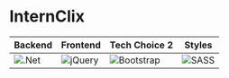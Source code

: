 # **InternClix**

| **Backend** | **Frontend** | **Tech Choice 2** | **Styles** |
| --- | --- | --- | --- |
| ![.Net](https://img.shields.io/badge/.NET-5C2D91?style=for-the-badge&logo=.net&logoColor=white) | ![jQuery](https://img.shields.io/badge/jquery-%230769AD.svg?style=for-the-badge&logo=jquery&logoColor=white) | ![Bootstrap](https://img.shields.io/badge/bootstrap-%23563D7C.svg?style=for-the-badge&logo=bootstrap&logoColor=white) | ![SASS](https://img.shields.io/badge/SASS-hotpink.svg?style=for-the-badge&logo=SASS&logoColor=white) |
